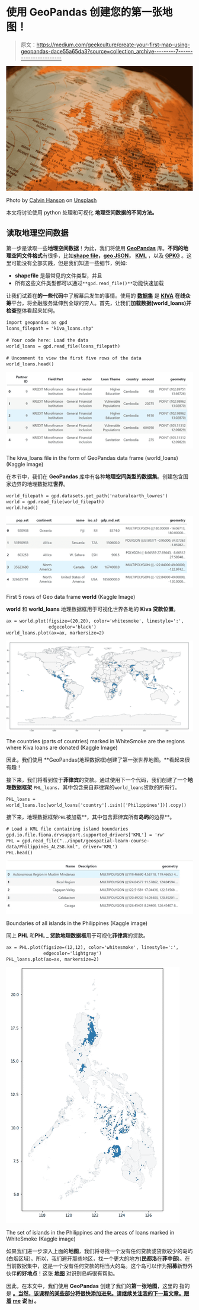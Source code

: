 # 使用 GeoPandas 创建您的第一张地图！

> 原文：<https://medium.com/geekculture/create-your-first-map-using-geopandas-dace55a65da3?source=collection_archive---------7----------------------->

![](img/fd81e8098fa1434411694b04aece313b.png)

Photo by [Calvin Hanson](https://unsplash.com/@calvinhanson?utm_source=medium&utm_medium=referral) on [Unsplash](https://unsplash.com?utm_source=medium&utm_medium=referral)

本文将讨论使用 python 处理和可视化 **地理空间数据的不同方法。**

## **读取地理空间数据**

第一步是读取一些**地理空间数据**！为此，我们将使用 [**GeoPandas**](http://geopandas.org/) 库。**不同的地理空间文件格式**有很多，比如[**shape file**](https://en.wikipedia.org/wiki/Shapefile)**，**[**geo JSON**](https://en.wikipedia.org/wiki/GeoJSON)**，** [**KML**](https://en.wikipedia.org/wiki/Keyhole_Markup_Language) ，以及 [**GPKG**](https://en.wikipedia.org/wiki/GeoPackage) 。这里可能没有全部实践，但是我们知道一些细节，例如:

*   **shapefile** 是最常见的文件类型，并且
*   所有这些文件类型都可以通过`**gpd.read_file()**`功能快速加载

让我们试着在**的一些代码**中了解幕后发生的事情。使用的 [**数据集**](https://www.kaggle.com/datasets/kiva/data-science-for-good-kiva-crowdfunding) 是 [**KIVA**](https://www.kiva.org/) **在线众筹**平台，将金融服务延伸到全球的穷人。首先，让我们**加载数据(world_loans)并检查**整体看起来如何。

```
import geopandas as gpd
loans_filepath = "kiva_loans.shp"

# Your code here: Load the data
world_loans = gpd.read_file(loans_filepath)

# Uncomment to view the first five rows of the data
world_loans.head()
```

![](img/aeec76d1ce88803a6af3fa7ca078054a.png)

The kiva_loans file in the form of GeoPandas data frame (world_loans) (Kaggle image)

在本节中，我们在 **GeoPandas** 库中有各种**地理空间类型的数据集**。创建包含国家边界的地理数据框**世界**。

```
world_filepath = gpd.datasets.get_path('naturalearth_lowres')
world = gpd.read_file(world_filepath)
world.head()
```

![](img/54f64cfe1f4c395613768f9e6fe0a98c.png)

First 5 rows of Geo data frame **world** (Kaggle Image)

**world** 和 **world_loans** 地理数据框用于可视化世界各地的 **Kiva 贷款位置**。

```
ax = world.plot(figsize=(20,20), color='whitesmoke', linestyle=':', 
                edgecolor='black')
world_loans.plot(ax=ax, markersize=2)
```

![](img/b9d3398cb2b6a00ad0894d19b72f0f5e.png)

The countries (parts of countries) marked in WhiteSmoke are the regions where Kiva loans are donated (Kaggle Image)

因此，我们使用 **GeoPandas(地理数据框)创建了第一张世界地图。**看起来很有趣！

接下来，我们将看到位于**菲律宾**的贷款。通过使用下一个代码，我们创建了一个**地理数据框架** `PHL_loans`，其中包含来自菲律宾的`world_loans`贷款的所有行。

```
PHL_loans = world_loans.loc[world_loans['country'].isin(['Philippines'])].copy()
```

接下来，地理数据框架`PHL`被加载**，其中包含菲律宾所有**岛屿**的边界**。

```
# Load a KML file containing island boundaries
gpd.io.file.fiona.drvsupport.supported_drivers['KML'] = 'rw'
PHL = gpd.read_file("../input/geospatial-learn-course-data/Philippines_AL258.kml", driver='KML')
PHL.head()
```

![](img/37c5367acd48ee66e93b57ff7d12cb8f.png)

Boundaries of all islands in the Philippines (Kaggle image)

同上 **PHL** 和**PHL _ 贷款地理数据框**用于可视化**菲律宾**的贷款。

```
ax = PHL.plot(figsize=(12,12), color='whitesmoke', linestyle=':', 
              edgecolor='lightgray')
PHL_loans.plot(ax=ax, markersize=2)
```

![](img/a433507f21278d001f16bc88ed932a8d.png)

The set of islands in the Philippines and the areas of loans marked in WhiteSmoke (Kaggle image)

如果我们进一步深入上面的**地图**，我们将寻找一个没有任何贷款或贷款较少的岛屿(白烟区域)。所以，我们避开那些地区，找一个更大的地方(**民都洛**在**菲中部**)。在当前数据集中，这是一个没有任何贷款的相当大的岛。这个岛可以作为**招募**新野外伙伴**的好地点**！这张 [**地图**](https://upload.wikimedia.org/wikipedia/commons/f/f6/Labelled_map_of_the_Philippines_-_Provinces_and_Regions.png) 对识别岛屿很有帮助。

因此，在本文中，我们使用 **GeoPandas** 创建了我们的**第一张地图**，这里的 指的是 [**。当然，该课程的某些部分将很快添加进来。请继续关注我的下一篇文章。跟着**](https://www.kaggle.com/code/abhi2652254/exercise-your-first-map/edit) **[**me**](/@abhi2652254) 说 [**hi**](https://www.linkedin.com/in/obhinaba17/) 。**